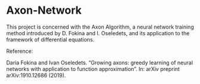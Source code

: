 # Axon-Network
This project is concerned with the Axon Algorithm, a neural network training method introduced by
D. Fokina and I. Oseledets, and its application to the framework of differential equations.

Reference:

Daria Fokina and Ivan Oseledets. “Growing axons: greedy learning of neural networks
with application to function approximation”. In: arXiv preprint arXiv:1910.12686 (2019).
